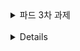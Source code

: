 
<details >
  <summary>파드 3차 과제</summary>

4월 11일 금요일까지

목표

- Next.js에서의 **컴포넌트 분리 및 모달 관리 구조**를 이해하고 구현한다.
- **`useState`, `useEffect`, `event`** 중심의 React Hook을 활용하여 UI 상태를 반응형으로 관리한다.

 like 상태 관리 (이벤트 기반) 
 댓글 기능 추가 

스크린샷 
![alt text](image-5.png)

폴더 구조 
![alt text](image-6.png)
</details>

<br>

<details 파드 4차 과제 >
4월 18일 금요일까지 

목표
- `Zustand`를 활용해 **사용자 정보의 전역 상태 관리**를 구현한다.
- `Media Query` 또는 `Tailwind CSS`를 사용하여 **반응형 웹 페이지**를 제작한다.
- **컴포넌트 최적화**와 폴더 구조 설계를 통해 유지보수 가능한 코드를 작성한다.

지난 피드백 후 개선사항
registerpage 내에, <<부파트장님이 개선사항에 넣어주신 <a> 태그를 link로 바꾸시라고 하신 부분 반영하여 수정하였습니다. >> 

추가적으로 챌린지 모드는 아니지만 구현한 사항 
-registerpage에서 데이터를 입력 않고 로그인 버튼 누르면 다음 페이지 mypage로 넘어가지 않게 함 (필수 값 설정)
![alt text](image-8.png)

기존 UserState -> userStore로 상태관리 변경 
RegisterPage에서 입력한 Name을 mypage에서 프로필 이름으로 값 가지고 옴

실행결과 :

파일 경로 : 
![alt text](image-7.png)

</details>